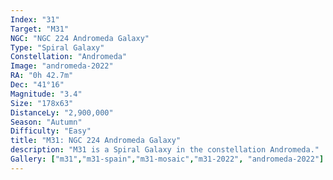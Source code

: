 ```yaml
---
Index: "31"
Target: "M31"
NGC: "NGC 224 Andromeda Galaxy"
Type: "Spiral Galaxy"
Constellation: "Andromeda"
Image: "andromeda-2022"
RA: "0h 42.7m"
Dec: "41°16"
Magnitude: "3.4"
Size: "178x63"
DistanceLy: "2,900,000"
Season: "Autumn"
Difficulty: "Easy"
title: "M31: NGC 224 Andromeda Galaxy"
description: "M31 is a Spiral Galaxy in the constellation Andromeda."
Gallery: ["m31","m31-spain","m31-mosaic","m31-2022", "andromeda-2022"]
---
```

